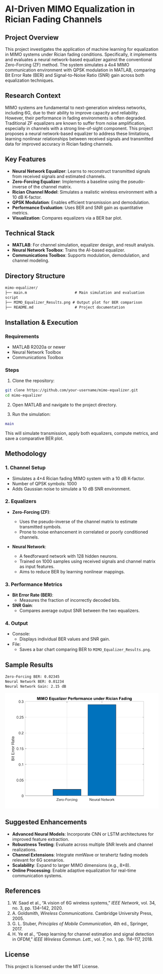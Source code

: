 # AI-Driven MIMO Equalization in Rician Fading Channels

## Project Overview

This project investigates the application of machine learning for equalization in MIMO systems under Rician fading conditions. Specifically, it implements and evaluates a neural network-based equalizer against the conventional Zero-Forcing (ZF) method. The system simulates a 4x4 MIMO communication environment with QPSK modulation in MATLAB, comparing Bit Error Rate (BER) and Signal-to-Noise Ratio (SNR) gain across both equalization techniques.

## Research Context

MIMO systems are fundamental to next-generation wireless networks, including 6G, due to their ability to improve capacity and reliability. However, their performance in fading environments is often degraded. Traditional ZF equalizers are known to suffer from noise amplification, especially in channels with a strong line-of-sight component. This project proposes a neural network-based equalizer to address these limitations, learning nonlinear relationships between received signals and transmitted data for improved accuracy in Rician fading channels.

## Key Features

- **Neural Network Equalizer**: Learns to reconstruct transmitted signals from received signals and estimated channels.
- **Zero-Forcing Equalizer**: Implements a baseline using the pseudo-inverse of the channel matrix.
- **Rician Channel Model**: Simulates a realistic wireless environment with a 10 dB K-factor.
- **QPSK Modulation**: Enables efficient transmission and demodulation.
- **Performance Evaluation**: Uses BER and SNR gain as quantitative metrics.
- **Visualization**: Compares equalizers via a BER bar plot.

## Technical Stack

- **MATLAB**: For channel simulation, equalizer design, and result analysis.
- **Neural Network Toolbox**: Trains the AI-based equalizer.
- **Communications Toolbox**: Supports modulation, demodulation, and channel modeling.

## Directory Structure

```
mimo-equalizer/
├── main.m                      # Main simulation and evaluation script
├── MIMO_Equalizer_Results.png # Output plot for BER comparison
├── README.md                   # Project documentation
```

## Installation & Execution

### Requirements

- MATLAB R2020a or newer
- Neural Network Toolbox
- Communications Toolbox

### Steps

1. Clone the repository:

```bash
git clone https://github.com/your-username/mimo-equalizer.git
cd mimo-equalizer
```

2. Open MATLAB and navigate to the project directory.

3. Run the simulation:

```matlab
main
```

This will simulate transmission, apply both equalizers, compute metrics, and save a comparative BER plot.

## Methodology

### 1. Channel Setup

- Simulates a 4×4 Rician fading MIMO system with a 10 dB K-factor.
- Number of QPSK symbols: 1000
- Adds Gaussian noise to simulate a 10 dB SNR environment.

### 2. Equalizers

- **Zero-Forcing (ZF)**:

  - Uses the pseudo-inverse of the channel matrix to estimate transmitted symbols.
  - Prone to noise enhancement in correlated or poorly conditioned channels.

- **Neural Network**:
  - A feedforward network with 128 hidden neurons.
  - Trained on 1000 samples using received signals and channel matrix as input features.
  - Aims to reduce BER by learning nonlinear mappings.

### 3. Performance Metrics

- **Bit Error Rate (BER)**:
  - Measures the fraction of incorrectly decoded bits.
- **SNR Gain**:
  - Compares average output SNR between the two equalizers.

### 4. Output

- Console:
  - Displays individual BER values and SNR gain.
- File:
  - Saves a bar chart comparing BER to `MIMO_Equalizer_Results.png`.

## Sample Results

```
Zero-Forcing BER: 0.02345
Neural Network BER: 0.01234
Neural Network Gain: 2.15 dB
```

![BER Comparison](MIMO_Equalizer_Results.png)

## Suggested Enhancements

- **Advanced Neural Models**: Incorporate CNN or LSTM architectures for improved feature extraction.
- **Robustness Testing**: Evaluate across multiple SNR levels and channel realizations.
- **Channel Extensions**: Integrate mmWave or terahertz fading models relevant for 6G scenarios.
- **Scalability**: Expand to larger MIMO dimensions (e.g., 8×8).
- **Online Processing**: Enable adaptive equalization for real-time communication systems.

## References

1. W. Saad et al., “A vision of 6G wireless systems,” _IEEE Network_, vol. 34, no. 3, pp. 134–142, 2020.
2. A. Goldsmith, _Wireless Communications_. Cambridge University Press, 2005.
3. G. L. Stuber, _Principles of Mobile Communication_, 4th ed., Springer, 2017.
4. H. Ye et al., “Deep learning for channel estimation and signal detection in OFDM,” _IEEE Wireless Commun. Lett._, vol. 7, no. 1, pp. 114–117, 2018.

## License

This project is licensed under the MIT License.
